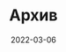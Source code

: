 ---
title: "Архив"
date: 2022-03-06
layout: "archives"
slug: "archives"
menu:
    main:
        weight: 3
        params: 
            icon: archives
---